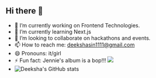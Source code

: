 ## Hi there 👋

<!--
**deekshaasingh/deekshaasingh** is a ✨ _special_ ✨ repository because its `README.md` (this file) appears on your GitHub profile.

Here are some ideas to get you started:
-->

- 🔭 I’m currently working on Frontend Technologies.
- 🌱 I’m currently learning Next.js
- 👯 I’m looking to collaborate on hackathons and events.
- 📫 How to reach me: deekshasin1111@gmail.com
- 😄 Pronouns: it/girl
- ⚡ Fun fact: Jennie's album is a bop!!!
![](https://github-readme-stats.vercel.app/api?username=deekshaasingh&show_icons=true&theme=radical)
- ![Deeksha's GitHub stats](https://github-readme-stats.vercel.app/api?username=deekshaasingh&theme=monokai_icons=true)

